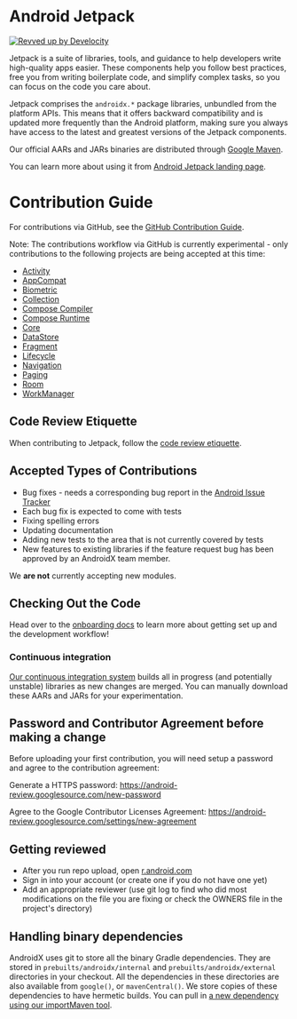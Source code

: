 # Android Jetpack

[![Revved up by Develocity](https://img.shields.io/badge/Revved%20up%20by-Develocity-06A0CE?logo=Gradle&labelColor=02303A)](https://ge.androidx.dev)

Jetpack is a suite of libraries, tools, and guidance to help developers write high-quality apps easier. These components help you follow best practices, free you from writing boilerplate code, and simplify complex tasks, so you can focus on the code you care about.

Jetpack comprises the `androidx.*` package libraries, unbundled from the platform APIs. This means that it offers backward compatibility and is updated more frequently than the Android platform, making sure you always have access to the latest and greatest versions of the Jetpack components.

Our official AARs and JARs binaries are distributed through [Google Maven](https://maven.google.com).

You can learn more about using it from [Android Jetpack landing page](https://developer.android.com/jetpack).

# Contribution Guide

For contributions via GitHub, see the [GitHub Contribution Guide](CONTRIBUTING.md).

Note: The contributions workflow via GitHub is currently experimental - only contributions to the following projects are being accepted at this time:
* [Activity](activity)
* [AppCompat](appcompat)
* [Biometric](biometric)
* [Collection](collection)
* [Compose Compiler](compose/compiler)
* [Compose Runtime](compose/runtime)
* [Core](core)
* [DataStore](datastore)
* [Fragment](fragment)
* [Lifecycle](lifecycle)
* [Navigation](navigation)
* [Paging](paging)
* [Room](room)
* [WorkManager](work)

## Code Review Etiquette
When contributing to Jetpack, follow the [code review etiquette](code-review.md).

## Accepted Types of Contributions
* Bug fixes - needs a corresponding bug report in the [Android Issue Tracker](https://issuetracker.google.com/issues/new?component=192731&template=842428)
* Each bug fix is expected to come with tests
* Fixing spelling errors
* Updating documentation
* Adding new tests to the area that is not currently covered by tests
* New features to existing libraries if the feature request bug has been approved by an AndroidX team member.

We **are not** currently accepting new modules.

## Checking Out the Code

Head over to the [onboarding docs](docs/onboarding.md) to learn more about getting set up and the
development workflow!

### Continuous integration
[Our continuous integration system](https://ci.android.com/builds/branches/aosp-androidx-main/grid?) builds all in progress (and potentially unstable) libraries as new changes are merged. You can manually download these AARs and JARs for your experimentation.

## Password and Contributor Agreement before making a change
Before uploading your first contribution, you will need setup a password and agree to the contribution agreement:

Generate a HTTPS password:
https://android-review.googlesource.com/new-password

Agree to the Google Contributor Licenses Agreement:
https://android-review.googlesource.com/settings/new-agreement

## Getting reviewed
* After you run repo upload, open [r.android.com](http://r.android.com)
* Sign in into your account (or create one if you do not have one yet)
* Add an appropriate reviewer (use git log to find who did most modifications on the file you are fixing or check the OWNERS file in the project's directory)

## Handling binary dependencies
AndroidX uses git to store all the binary Gradle dependencies. They are stored in `prebuilts/androidx/internal` and `prebuilts/androidx/external` directories in your checkout. All the dependencies in these directories are also available from `google()`, or `mavenCentral()`. We store copies of these dependencies to have hermetic builds. You can pull in [a new dependency using our importMaven tool](development/importMaven/README.md).
